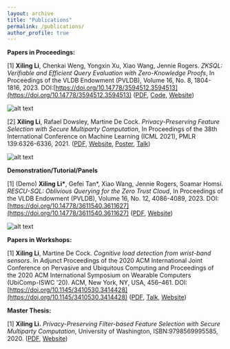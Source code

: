 ```yaml
---
layout: archive
title: "Publications"
permalink: /publications/
author_profile: true
---
```


**Papers in Proceedings:**

[1] **Xiling Li**, Chenkai Weng, Yongxin Xu, Xiao Wang, Jennie Rogers. *ZKSQL: Verifiable and Efficient Query Evaluation with Zero-Knowledge Proofs*, In Proceedings of the VLDB Endowment (PVLDB), Volume 16, No. 8, 1804-1816, 2023. DOI:[https://doi.org/10.14778/3594512.3594513](https://doi.org/10.14778/3594512.3594513) 
([PDF](https://www.vldb.org/pvldb/vol16/p1804-li.pdf), [Code](https://github.com/vaultdb/zksql), [Website](https://vldb.org/pvldb/volumes/16/paper/ZKSQL%3A%20Verifiable%20and%20Efficient%20Query%20Evaluation%20with%20Zero-Knowledge%20Proofs))

![alt text](https://xilinggrantli.github.io/images/zksql_workflow.png)

[2] **Xiling Li**, Rafael Dowsley, Martine De Cock. *Privacy-Preserving Feature Selection with Secure Multiparty Computation*, In Proceedings of the 38th International Conference on Machine Learning (ICML 2021), PMLR 139:6326-6336, 2021. 
([PDF](http://proceedings.mlr.press/v139/li21e/li21e.pdf), [Website](http://proceedings.mlr.press/v139/li21e.html), [Poster](https://xilinggrantli.github.io/images/Xiling__ICML_2021_poster.png), [Talk](https://icml.cc/virtual/2021/spotlight/9778))

![alt text](https://xilinggrantli.github.io/images/icml2021_3pc.png)

**Demonstration/Tutorial/Panels**

[1] (Demo) **Xiling Li\***, Gefei Tan\*, Xiao Wang, Jennie Rogers, Soamar Homsi. *RESCU-SQL: Oblivious Querying for the Zero Trust Cloud*, In Proceedings of the VLDB Endowment (PVLDB), Volume 16, No. 12, 4086-4089, 2023. DOI:[https://doi.org/10.14778/3611540.3611627](https://doi.org/10.14778/3611540.3611627)
([PDF](https://www.vldb.org/pvldb/vol16/p4086-li.pdf), [Website](https://www.vldb.org/pvldb/volumes/16/paper/RESCU-SQL%3A%20Oblivious%20Querying%20for%20the%20Zero%20Trust%20Cloud))

![alt text](https://xilinggrantli.github.io/images/rescu-sql-dashboard.png)

**Papers in Workshops:**

[1] **Xiling Li**, Martine De Cock. *Cognitive load detection from wrist-band sensors.* In Adjunct Proceedings of the 2020 ACM International Joint Conference on Pervasive and Ubiquitous Computing and Proceedings of the 2020 ACM International Symposium on Wearable Computers (UbiComp-ISWC '20). ACM, New York, NY, USA, 456–461. DOI: [https://doi.org/10.1145/3410530.3414428](https://doi.org/10.1145/3410530.3414428)
([PDF](http://faculty.washington.edu/mdecock/papers/xli2020a.pdf), [Talk](https://www.youtube.com/watch?v=hRcrJ2Tdgbk), [Website](https://www.ubittention.org/2020/))

**Master Thesis:**

[1] **Xiling Li.** *Privacy-Preserving Filter-based Feature Selection with Secure Multiparty Computation*, University of Washington, ISBN:9798569995585, 2020. ([PDF](https://digital.lib.washington.edu/researchworks/bitstream/handle/1773/46763/Li_washington_0250O_22365.pdf?sequence=1&isAllowed=y), [Website](https://www.proquest.com/docview/2491965298/abstract/6FAB3A2C9D7B49F5PQ/1?accountid=147023))
